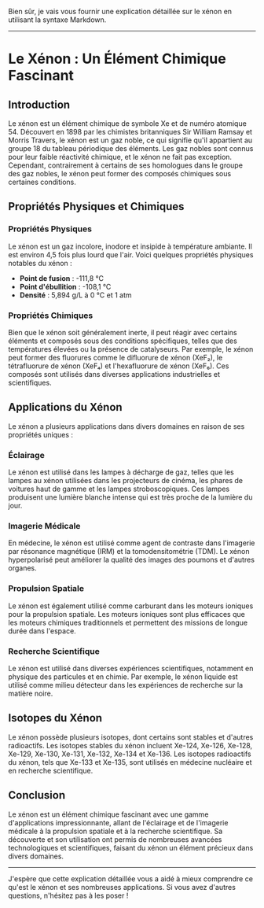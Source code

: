 Bien sûr, je vais vous fournir une explication détaillée sur le xénon en utilisant la syntaxe Markdown.

---

# Le Xénon : Un Élément Chimique Fascinant

## Introduction

Le xénon est un élément chimique de symbole Xe et de numéro atomique 54. Découvert en 1898 par les chimistes britanniques Sir William Ramsay et Morris Travers, le xénon est un gaz noble, ce qui signifie qu'il appartient au groupe 18 du tableau périodique des éléments. Les gaz nobles sont connus pour leur faible réactivité chimique, et le xénon ne fait pas exception. Cependant, contrairement à certains de ses homologues dans le groupe des gaz nobles, le xénon peut former des composés chimiques sous certaines conditions.

## Propriétés Physiques et Chimiques

### Propriétés Physiques

Le xénon est un gaz incolore, inodore et insipide à température ambiante. Il est environ 4,5 fois plus lourd que l'air. Voici quelques propriétés physiques notables du xénon :

- **Point de fusion** : -111,8 °C
- **Point d'ébullition** : -108,1 °C
- **Densité** : 5,894 g/L à 0 °C et 1 atm

### Propriétés Chimiques

Bien que le xénon soit généralement inerte, il peut réagir avec certains éléments et composés sous des conditions spécifiques, telles que des températures élevées ou la présence de catalyseurs. Par exemple, le xénon peut former des fluorures comme le difluorure de xénon (XeF₂), le tétrafluorure de xénon (XeF₄) et l'hexafluorure de xénon (XeF₆). Ces composés sont utilisés dans diverses applications industrielles et scientifiques.

## Applications du Xénon

Le xénon a plusieurs applications dans divers domaines en raison de ses propriétés uniques :

### Éclairage

Le xénon est utilisé dans les lampes à décharge de gaz, telles que les lampes au xénon utilisées dans les projecteurs de cinéma, les phares de voitures haut de gamme et les lampes stroboscopiques. Ces lampes produisent une lumière blanche intense qui est très proche de la lumière du jour.

### Imagerie Médicale

En médecine, le xénon est utilisé comme agent de contraste dans l'imagerie par résonance magnétique (IRM) et la tomodensitométrie (TDM). Le xénon hyperpolarisé peut améliorer la qualité des images des poumons et d'autres organes.

### Propulsion Spatiale

Le xénon est également utilisé comme carburant dans les moteurs ioniques pour la propulsion spatiale. Les moteurs ioniques sont plus efficaces que les moteurs chimiques traditionnels et permettent des missions de longue durée dans l'espace.

### Recherche Scientifique

Le xénon est utilisé dans diverses expériences scientifiques, notamment en physique des particules et en chimie. Par exemple, le xénon liquide est utilisé comme milieu détecteur dans les expériences de recherche sur la matière noire.

## Isotopes du Xénon

Le xénon possède plusieurs isotopes, dont certains sont stables et d'autres radioactifs. Les isotopes stables du xénon incluent Xe-124, Xe-126, Xe-128, Xe-129, Xe-130, Xe-131, Xe-132, Xe-134 et Xe-136. Les isotopes radioactifs du xénon, tels que Xe-133 et Xe-135, sont utilisés en médecine nucléaire et en recherche scientifique.

## Conclusion

Le xénon est un élément chimique fascinant avec une gamme d'applications impressionnante, allant de l'éclairage et de l'imagerie médicale à la propulsion spatiale et à la recherche scientifique. Sa découverte et son utilisation ont permis de nombreuses avancées technologiques et scientifiques, faisant du xénon un élément précieux dans divers domaines.

---

J'espère que cette explication détaillée vous a aidé à mieux comprendre ce qu'est le xénon et ses nombreuses applications. Si vous avez d'autres questions, n'hésitez pas à les poser !